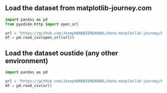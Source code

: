## Load the dataset from matplotlib-journey.com

```python
import pandas as pd
from pyodide.http import open_url

url = "https://github.com/JosephBARBIERDARNAL/data-matplotlib-journey/blob/main/natural-disasters/natural-disasters.csv?raw=true"
df = pd.read_csv(open_url(url))
```

## Load the dataset oustide (any other environment)

```python
import pandas as pd

url = "https://github.com/JosephBARBIERDARNAL/data-matplotlib-journey/blob/main/natural-disasters/natural-disasters.csv?raw=true"
df = pd.read_csv(url)
```
